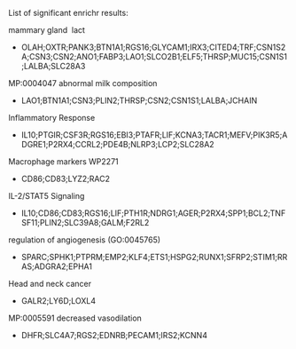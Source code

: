 List of significant enrichr results:

mammary gland  lact
- OLAH;OXTR;PANK3;BTN1A1;RGS16;GLYCAM1;IRX3;CITED4;TRF;CSN1S2A;CSN3;CSN2;ANO1;FABP3;LAO1;SLCO2B1;ELF5;THRSP;MUC15;CSN1S1;LALBA;SLC28A3

MP:0004047 abnormal milk composition
- LAO1;BTN1A1;CSN3;PLIN2;THRSP;CSN2;CSN1S1;LALBA;JCHAIN

Inflammatory Response
- IL10;PTGIR;CSF3R;RGS16;EBI3;PTAFR;LIF;KCNA3;TACR1;MEFV;PIK3R5;ADGRE1;P2RX4;CCRL2;PDE4B;NLRP3;LCP2;SLC28A2

Macrophage markers WP2271
- CD86;CD83;LYZ2;RAC2

IL-2/STAT5 Signaling
- IL10;CD86;CD83;RGS16;LIF;PTH1R;NDRG1;AGER;P2RX4;SPP1;BCL2;TNFSF11;PLIN2;SLC39A8;GALM;F2RL2

regulation of angiogenesis (GO:0045765)
- SPARC;SPHK1;PTPRM;EMP2;KLF4;ETS1;HSPG2;RUNX1;SFRP2;STIM1;RRAS;ADGRA2;EPHA1

Head and neck cancer
- GALR2;LY6D;LOXL4

MP:0005591 decreased vasodilation
- DHFR;SLC4A7;RGS2;EDNRB;PECAM1;IRS2;KCNN4

